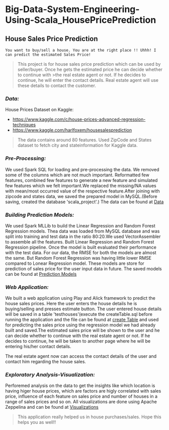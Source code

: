 # Big-Data-System-Engineering-Using-Scala_HousePricePrediction
## House Sales Price Prediction ##

`You want to buy/sell a house. You are at the right place !! Uhhh! I can predict the estimated Sales Price!`

>This project is for house sales price prediction which can be used by seller/buyer. Once he gets the estimated price he can decide whether to continue with >the real estate agent or not. If he decides to continue, he will enter the contact details. Real estate agent will use these details to contact the customer.

### *Data:* ###
House Prices Dataset on Kaggle:
* https://www.kaggle.com/c/house-prices-advanced-regression-techniques
* https://www.kaggle.com/harlfoxem/housesalesprediction

> The data contains around 80 features. Used ZipCode and States dataset to fetch city and stateinformation for Kaggle data.

### *Pre-Processing:* ###
We used Spark SQL for loading and pre-processing the data. We removed some of the columns which are not much important. Reformatted few features, combined few features to generate a new feature and simulated few features which we felt important.We replaced the missing/NA values with mean/most occurred value of the respective feature.After joining with zipcode and states data, we saved the prepared model in MySQL.(Before saving, created the database 'scala_project'.)
The data can be found at [Data](Scala%20Code/data/Raw)


### *Building Prediction Models:* ###
We used Spark MLLib to build the Linear Regression and Random Forest Regression models. Thea data was loaded from MySQL database and was split into training and test data in the ratio 80:20.We used VectorAssembler to assemble all the features. Built Linear Regression and Random Forest Regression pipeline. Once the model is built evaluated their performance with the test data. For our data, the RMSE for both the models are almost the same. But Random Forest Regression was having little lower RMSE compared to Lonear Regression model. These models are store for prediction of sales price for the user input data in future. The saved models can be found at [Prediction Models](Play%20Code/PredictionModels)

### *Web Application:* ###
We built a web application using Play and Alick framework to predict the house sales prices. Here the user enters the house details he is buying/selling and presses estimate button. The user entered house details will be saved in a table 'testhouses'(execute the createTable.sql before running the application and the file can be found at [create Table](Play%20Code/conf/evolutions.default/CreateTable.sql) and used for predicting the sales price using the regression model we had already built and saved.The estimated sales price will be shown to the user and he can decide whether to continue with the real estate agent or not. If he decides to continue, he will be taken to another page where he will be entering his/her contact details. 

The real estate agent now can access the contact details of the user and contact him regarding the house sales.

### *Exploratory Analysis-Visualization:* ###
Perforemed analysis on the data to get the insights like which location is having higer house prices, which are factors are higly correlated with sales price, influence of each feature on sales price and number of houses in a range of sales prices and so on. All visualizations are done using Apache Zeppelina and can be found at [Visualizations](ZeppelinNotebooks)


>This application really helped us in house purchases/sales. Hope this helps you as well!!

